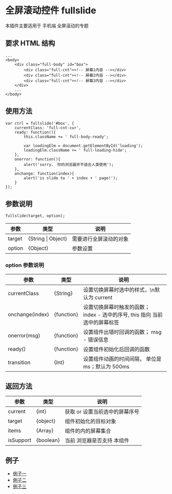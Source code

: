 # 全屏滚动控件 fullslide


本插件主要适用于 手机端 全屏滚动的专题

## 要求 HTML 结构
    ...
    <body>
        <div class="full-body" id="box">
            <div class="full-cnt"><!-- 屏幕1内容 --></div>
            <div class="full-cnt"><!-- 屏幕2内容 --></div>
            <div class="full-cnt"><!-- 屏幕3内容 --></div>
        </div>
        ...
    </body>


## 使用方法
    var ctrl = fullslide('#box', {
        currentClass: 'full-cnt-cur',
        ready: function(){
            this.className += ' full-body-ready';

            var loadingElm = document.getElementById('loading');
            loadingElm.className += ' full-loading-hide';
        },
        onerror: function(){
            alert('sorry， 你的浏览器并不适合人类使用');
        },
        onchange: function(index){
            alert('is slide to ' + index + ' page!');
        }
    });

## 参数说明
    fullslide(target, option);

|参数|类型|说明|
|----|----|----|
|target|{String &verbar; Object}| 需要进行全屏滚动的对象|
|option|{Object}| 参数设置|

### option 参数说明

|参数|类型|说明|
|----|----|----|
|currentClass|{String}|设置切换屏幕时选中的样式，\n默认为 current|
|onchange(index)|{function}|设置切换屏幕时触发的函数； index - 选中的序号, this 指向 当前选中的屏幕标签|
|onerror(msg)|{function}|设置组件出错时回调的函数； msg - 错误信息|
|ready()|{function}|设置组件初始化后回调的函数|
|transition|{Int}|设置组件动画的时间间隔， 单位是 ms；默认为 500ms|

## 返回方法

|参数|类型|说明|
|----|----|----|
|current|{int}|获取 or 设置当前选中的屏幕序号|
|target|{object}|组件初始化的目标对象|
|items|{Array}|组件的内的屏幕集合|
|isSupport|{boolean}|当前 浏览器是否支持 本组件|

## 例子
* [例子一](examples/demo.html)
* [例子二](examples/demo2.html)
* [例子三](examples/demo3.html)
